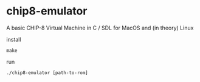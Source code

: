 # chip8-emulator

A basic CHIP-8 Virtual Machine in C / SDL for MacOS and (in theory) Linux


install 

```make```

run

```./chip8-emulator [path-to-rom]```
